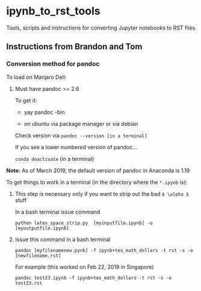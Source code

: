 # ipynb_to_rst_tools
Tools, scripts and instructions for converting Jupyter notebooks to RST files

## Instructions from Brandon and Tom


### Conversion method for pandoc

To load on Manjaro Dell:

1. Must have pandoc >= 2.6

   To get it:

      * yay pandoc -bin 

      * on ubuntu via package manager or via debian

   Check version via ```pandoc --version [in a terminal]```

   If you see a lower numbered version of pandoc...

   ```conda deactivate```  (in a terminal)

**Note:** As of March 2019, the default version of pandoc in Anaconda is 1.19

To get things to work in a terminal (in the directory where the `*.ipynb` is):

1.  This step is necessary only if you want to strip out the bad `$ \alpha $` stuff

    In a bash terminal issue command

    ```python latex_space_strip.py  [myinputfile.ipynb] -o [myoutputfile.ipynb]```

2.  Issue this command in a bash terminal

    ```pandoc [myfilenamenew.pynb] -f ipynb+tex_math_dollars -t rst -s -o [newfilename.rst]```

    For example (this worked on Feb 22, 2019 in Singapore)

    ```pandoc test23.ipynb -f ipynb+tex_math_dollars -t rst -s -o test23.rst```

     

    





  
